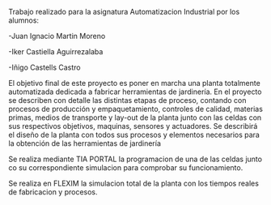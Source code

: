 Trabajo realizado para la asignatura Automatizacion Industrial por los alumnos:

-Juan Ignacio Martin Moreno

-Iker Castiella Aguirrezalaba

-Iñigo Castells Castro

El objetivo final de este proyecto es poner en marcha una planta totalmente automatizada dedicada a fabricar herramientas de jardinería. En el proyecto se describen con detalle las distintas etapas de proceso, contando con procesos de producción y empaquetamiento, controles de calidad, materias primas, medios de transporte y lay-out de la planta junto con las celdas con sus respectivos objetivos, maquinas, sensores y actuadores. 
Se describirá el diseño de la planta con todos sus procesos y elementos necesarios para la obtención de las herramientas de jardinería

Se realiza mediante TIA PORTAL la programacion  de una de las celdas junto co su correspondiente simulacion para comprobar su funcionamiento.

Se realiza en FLEXIM la simulacion total de la planta con los tiempos reales de fabricacion y procesos.
